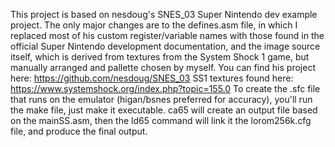 This project is based on nesdoug's SNES_03 Super Nintendo dev example project. The only major changes are to the defines.asm file, in which I replaced most of his custom register/variable names with those found in the official Super Nintendo development documentation, and the image source itself, which is derived from textures from the System Shock 1 game, but manually arranged and pallette chosen by myself.
You can find his project here: https://github.com/nesdoug/SNES_03
SS1 textures found here: https://www.systemshock.org/index.php?topic=155.0
To create the .sfc file that runs on the emulator (higan/bsnes preferred for accuracy), you'll run the make file, just make it executable.
ca65 will create an output file based on the mainSS.asm, then the ld65 command will link it the lorom256k.cfg file, and produce the final output.

